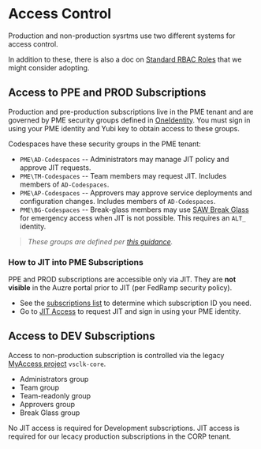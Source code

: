 # Access Control

Production and non-production sysrtms use two different systems for access control.

In addition to these, there is also a doc on [Standard RBAC Roles](https://microsoft.sharepoint.com/teams/AzureSecurityCompliance/Security/SitePages/Standard%20RBAC%20Roles.aspx) that we might consider adopting.

## Access to PPE and PROD Subscriptions

Production and pre-production subscriptions live in the PME tenant and are governed by PME security groups defined in [OneIdentity](https://oneidentity.core.windows.net). You must sign in using your PME identity and Yubi key to obtain access to these groups.

Codespaces have these security groups in the PME tenant:

- `PME\AD-Codespaces` -- Administrators may manage JIT policy and approve JIT requests.
- `PME\TM-Codespaces` -- Team members may request JIT. Includes members of `AD-Codespaces`.
- `PME\AP-Codespaces` -- Approvers may approve service deployments and configuration changes. Includes members of `AD-Codespaces`.
- `PME\BG-Codespaces` -- Break-glass members may use [SAW Break Glass](https://aka.ms/sawbreakglass) for emergency access when JIT is not possible. This requires an `ALT_` identity.

>_These groups are defined per [this guidance](https://dev.azure.com/msazure/AzureWiki/_wiki/wikis/AzureWiki.wiki/29763/Security-Groups)._

### How to JIT into PME Subscriptions

PPE and PROD subscriptions are accessible only via JIT. They are **not visible** in the Auzre portal prior to JIT (per FedRamp security policy).

- See the [subscriptions list](./subscriptions.md) to determine which subscription ID you need.
- Go to [JIT Access](https://aka.ms/jitaccess) to request JIT and sign in using your PME identity.

## Access to DEV Subscriptions

Access to non-production subscription is controlled via the legacy [MyAccess project](https://aka.ms/myaccess) `vsclk-core`.

- Administrators group
- Team group
- Team-readonly group
- Approvers group
- Break Glass group

No JIT access is required for Development subscriptions. JIT access is required for our lecacy production subscriptions in the CORP tenant.

